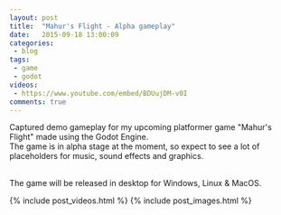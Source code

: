 ```yaml
---
layout: post
title:  "Mahur's Flight - Alpha gameplay"
date:   2015-09-18 13:00:09
categories:
 - blog
tags:
 - game
 - godot
videos:
 - https://www.youtube.com/embed/BDUujDM-v0I
comments: true
---
```

Captured demo gameplay for my upcoming platformer game "Mahur's Flight" made using the Godot Engine.<br>
The game is in alpha stage at the moment, so expect to see a lot of placeholders for music, sound effects and graphics.<br>
<!--more-->
<br>
The game will be released in desktop for Windows, Linux & MacOS.

{% include post_videos.html %}
{% include post_images.html %}